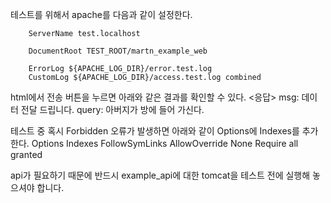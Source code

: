 테스트를 위해서 apache를 다음과 같이 설정한다.

        ServerName test.localhost

        DocumentRoot TEST_ROOT/martn_example_web

        ErrorLog ${APACHE_LOG_DIR}/error.test.log
        CustomLog ${APACHE_LOG_DIR}/access.test.log combined

html에서 전송 버튼을 누르면 아래와 같은 결과를 확인할 수 있다.
    <응답>
    msg: 데이터 전달 드립니다.
    query: 아버지가 방에 들어 가신다.

테스트 중 혹시 Forbidden 오류가 발생하면 아래와 같이 Options에 Indexes를 추가한다.
    <Directory />
        Options Indexes FollowSymLinks
        AllowOverride None
        Require all granted
    </Directory>

api가 필요하기 때문에 반드시 example_api에 대한 tomcat을 테스트 전에 실행해 놓으셔야 합니다.